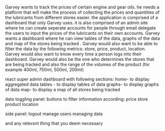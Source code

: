 Garvey wants to track the prices of certain engine and gear oils. he needs a platform that will make the process of collecting the prices and quantities of the lubricants from different stores easier. the application is comprised of a dashboard that only Garvey uses. it is also comprised of an admin site where he can create seperate accounts for people through email delegate the  users to input the prices of the lubricants on their own accounts. Garvey wants a dashboard where he can view tables of the data, graphs of the data and map of the stores being tracked . Garvey would also want to be able to filter the data by the following metrics: store, price, product, location. Garvey would also want to know every time a person logs into their dashboard. Garvey would also be the one who determines the stores that are being tracked and also the range of the volumes of the product (for example 400ml, 750ml, 500ml, 200ml)


react super admin dashboard with following sections:
home- to display aggregated data
tables - to display tables of data
graphs- to display graphs of data
map- to display a map of all stores being tracked

data toggling panel:
buttons to filter information according:
price
store
product
location

side panel:
logout
manage users
managing data  

and any relevsnt thing that you deem necessary

